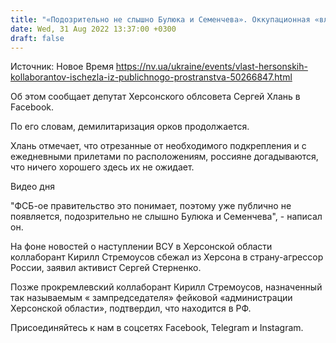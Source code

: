 ```yaml
---
title: "«Подозрительно не слышно Булюка и Семенчева». Оккупационная «власть» Херсона исчезла из публичного пространства — Хлань"
date: Wed, 31 Aug 2022 13:37:00 +0300
draft: false
---
```

Источник: Новое Время https://nv.ua/ukraine/events/vlast-hersonskih-kollaborantov-ischezla-iz-publichnogo-prostranstva-50266847.html


Об этом сообщает депутат Херсонского облсовета Сергей Хлань в Facebook.

По его словам, демилитаризация орков продолжается.

Хлань отмечает, что отрезанные от необходимого подкрепления и с ежедневными прилетами по расположениям, россияне догадываются, что ничего хорошего здесь их не ожидает.

 Видео дня   

"ФСБ-ое правительство это понимает, поэтому уже публично не появляется, подозрительно не слышно Булюка и Семенчева", - написал он.

На фоне новостей о наступлении ВСУ в Херсонской области коллаборант Кирилл Стремоусов сбежал из Херсона в страну-агрессор России, заявил активист Сергей Стерненко.

Позже прокремлевский коллаборант Кирилл Стремоусов, назначенный так называемым « зампредседателя» фейковой «администрации Херсонской области», подтвердил, что находится в РФ.

Присоединяйтесь к нам в соцсетях Facebook, Telegram и Instagram.

